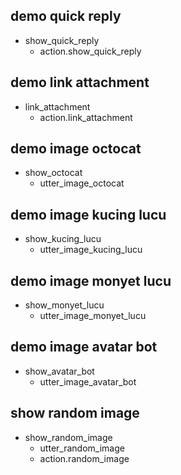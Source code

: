 ## demo quick reply
* show_quick_reply
    - action.show_quick_reply

## demo link attachment
* link_attachment
    - action.link_attachment

## demo image octocat
* show_octocat
    - utter_image_octocat

## demo image kucing lucu
* show_kucing_lucu
    - utter_image_kucing_lucu

## demo image monyet lucu
* show_monyet_lucu
    - utter_image_monyet_lucu

## demo image avatar bot
* show_avatar_bot
    - utter_image_avatar_bot
    
## show random image
* show_random_image
    - utter_random_image
    - action.random_image
